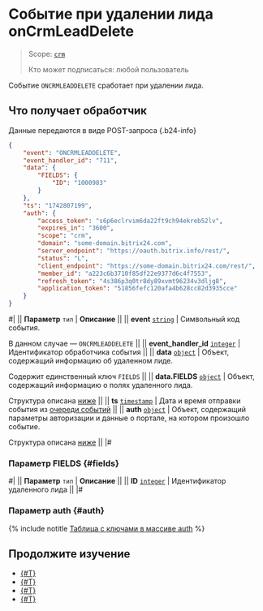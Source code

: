 # Событие при удалении лида onCrmLeadDelete

> Scope: [`crm`](../../../scopes/permissions.md)
>
> Кто может подписаться: любой пользователь

Событие `ONCRMLEADDELETE` сработает при удалении лида.

## Что получает обработчик

Данные передаются в виде POST-запроса {.b24-info}

```json
{
    "event": "ONCRMLEADDELETE",
    "event_handler_id": "711",
    "data": {
        "FIELDS": {
            "ID": "1000983"
        }
    },
    "ts": "1742807199",
    "auth": {
        "access_token": "s6p6eclrvim6da22ft9ch94ekreb52lv",
        "expires_in": "3600",
        "scope": "crm",
        "domain": "some-domain.bitrix24.com",
        "server_endpoint": "https://oauth.bitrix.info/rest/",
        "status": "L",
        "client_endpoint": "https://some-domain.bitrix24.com/rest/",
        "member_id": "a223c6b3710f85df22e9377d6c4f7553",
        "refresh_token": "4s386p3q0tr8dy89xvmt96234v3dljg8",
        "application_token": "51856fefc120afa4b628cc82d3935cce"
    }
}
```

#|
|| **Параметр**
`тип` | **Описание** ||
|| **event**
[`string`](../../../data-types.md) | Символьный код события.

В данном случае — `ONCRMLEADDELETE` ||
|| **event_handler_id**
[`integer`](../../../data-types.md) | Идентификатор обработчика события ||
|| **data**
[`object`](../../../data-types.md) | Объект, содержащий информацию об удаленном лиде.

Содержит единственный ключ `FIELDS` ||
|| **data.FIELDS**
[`object`](../../../data-types.md) | Объект, содержащий информацию о полях удаленного лида.

Структура описана [ниже](#fields) ||
|| **ts**
[`timestamp`](../../../data-types.md) | Дата и время отправки события из [очереди событий](../../../events/index.md) ||
|| **auth**
[`object`](../../../data-types.md) | Объект, содержащий параметры авторизации и данные о портале, на котором произошло событие.

Структура описана [ниже](#auth) ||
|#

### Параметр FIELDS {#fields}

#|
|| **Параметр**
`тип` | **Описание** ||
|| **ID**
[`integer`](../../../data-types.md) | Идентификатор удаленного лида ||
|#

### Параметр auth {#auth}

{% include notitle [Таблица с ключами в массиве auth](../../../../_includes/auth-params-in-events.md) %}

## Продолжите изучение

- [{#T}](../../../events/index.md)
- [{#T}](../../../events/event-bind.md)
- [{#T}](./on-crm-lead-add.md)
- [{#T}](./on-crm-lead-update.md)